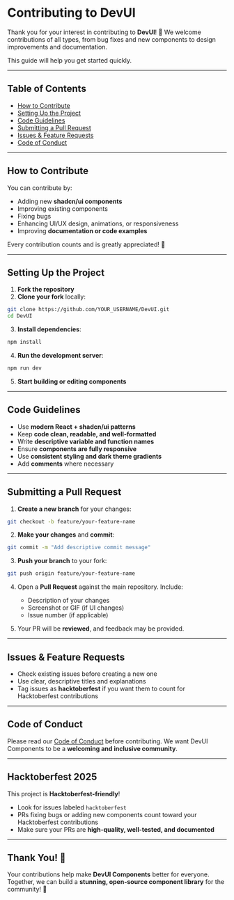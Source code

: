 # Contributing to DevUI

Thank you for your interest in contributing to **DevUI**! 🎉
We welcome contributions of all types, from bug fixes and new components to design improvements and documentation.

This guide will help you get started quickly.

---

## Table of Contents

* [How to Contribute](#how-to-contribute)
* [Setting Up the Project](#setting-up-the-project)
* [Code Guidelines](#code-guidelines)
* [Submitting a Pull Request](#submitting-a-pull-request)
* [Issues & Feature Requests](#issues--feature-requests)
* [Code of Conduct](#code-of-conduct)

---

## How to Contribute

You can contribute by:

* Adding new **shadcn/ui components**
* Improving existing components
* Fixing bugs
* Enhancing UI/UX design, animations, or responsiveness
* Improving **documentation or code examples**

Every contribution counts and is greatly appreciated! 🙌

---

## Setting Up the Project

1. **Fork the repository**
2. **Clone your fork** locally:

```bash
git clone https://github.com/YOUR_USERNAME/DevUI.git
cd DevUI
```

3. **Install dependencies**:

```bash
npm install
```

4. **Run the development server**:

```bash
npm run dev
```

5. **Start building or editing components**

---

## Code Guidelines

* Use **modern React + shadcn/ui patterns**
* Keep **code clean, readable, and well-formatted**
* Write **descriptive variable and function names**
* Ensure **components are fully responsive**
* Use **consistent styling and dark theme gradients**
* Add **comments** where necessary

---

## Submitting a Pull Request

1. **Create a new branch** for your changes:

```bash
git checkout -b feature/your-feature-name
```

2. **Make your changes** and **commit**:

```bash
git commit -m "Add descriptive commit message"
```

3. **Push your branch** to your fork:

```bash
git push origin feature/your-feature-name
```

4. Open a **Pull Request** against the main repository. Include:

   * Description of your changes
   * Screenshot or GIF (if UI changes)
   * Issue number (if applicable)

5. Your PR will be **reviewed**, and feedback may be provided.

---

## Issues & Feature Requests

* Check existing issues before creating a new one
* Use clear, descriptive titles and explanations
* Tag issues as **hacktoberfest** if you want them to count for Hacktoberfest contributions

---

## Code of Conduct

Please read our [Code of Conduct](CODE_OF_CONDUCT.md) before contributing.
We want DevUI Components to be a **welcoming and inclusive community**.

---

## Hacktoberfest 2025

This project is **Hacktoberfest-friendly**! 

* Look for issues labeled `hacktoberfest`
* PRs fixing bugs or adding new components count toward your Hacktoberfest contributions
* Make sure your PRs are **high-quality, well-tested, and documented**

---

## Thank You! 💜

Your contributions help make **DevUI Components** better for everyone.
Together, we can build a **stunning, open-source component library** for the community! 🚀


